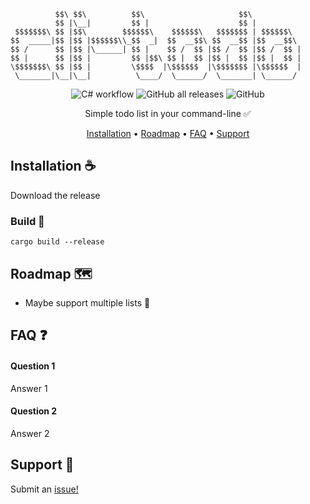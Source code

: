 ```
          $$\ $$\          $$\                     $$\           
          $$ |\__|         $$ |                    $$ |          
 $$$$$$$\ $$ |$$\        $$$$$$\    $$$$$$\   $$$$$$$ | $$$$$$\  
$$  _____|$$ |$$ |$$$$$$\\_$$  _|  $$  __$$\ $$  __$$ |$$  __$$\ 
$$ /      $$ |$$ |\______| $$ |    $$ /  $$ |$$ /  $$ |$$ /  $$ |
$$ |      $$ |$$ |         $$ |$$\ $$ |  $$ |$$ |  $$ |$$ |  $$ |
\$$$$$$$\ $$ |$$ |         \$$$$  |\$$$$$$  |\$$$$$$$ |\$$$$$$  |
 \_______|\__|\__|          \____/  \______/  \_______| \______/ 
``` 
<div align="center">

![C# workflow](https://github.com/mackeper/marcus-playground-backend/actions/workflows/dotnet.yml/badge.svg)
![GitHub all releases](https://img.shields.io/github/downloads/mackeper/cli-todo/total)
![GitHub](https://img.shields.io/github/license/mackeper/cli-todo)

Simple todo list in your command-line :white_check_mark:

[Installation](#installation-coffee) •
[Roadmap](#roadmap-world_map) •
[FAQ](#faq-question) •
[Support](#support-love_letter)

</div>

## Installation :coffee:

Download the release
### Build :hammer:
```
cargo build --release
```
    
## Roadmap :world_map:
- Maybe support multiple lists :floppy_disk:

## FAQ :question:

#### Question 1

Answer 1

#### Question 2

Answer 2

## Support :love_letter:

Submit an [issue!](https://github.com/mackeper/DesktopAutomation/issues/new?assignees=&labels=question&projects=&template=question.yaml&title=%5BQUESTION%5D+%3Ctitle%3E)
